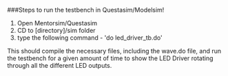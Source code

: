 ###Steps to run the testbench in Questasim/Modelsim!

1. Open Mentorsim/Questasim
2. CD to [directory]/sim folder
3. type the following command - 'do led_driver_tb.do'

This should compile the necessary files, including the wave.do file, and run the testbench for a given amount of time
to show the LED Driver rotating through all the different LED outputs.